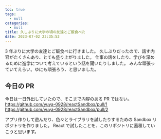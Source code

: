 ```yaml
---
toc: true
tags:
  - null
categories:
  - null
title: 久しぶりに大学の頃の友達とご飯食べた
date: 2023-07-02 23:35:53
---
```


3 年ぶりに大学の友達とご飯食べに行きました。
久しぶりだったので、話す内容がたくさんあり、とても盛り上がりました。
仕事の話をしたり、学びを深めるために進学について考えているという話を聞いたりしました。
みんな頑張っていてえらい。ゆにも頑張ろう、と思いました。

## 今日の PR

今日は一日外出していたので、そこまで内容のある PR ではない。
https://github.com/yuya-0928/reactSandbox/pull/1
https://github.com/yuya-0928/reactSandbox/pull/2

アプリ作りして遊んだり、色々とライブラリを試したりするための Sandbox リポジトリを作りました。
React で試したことを、このリポジトリに蓄積していこうと思います。

